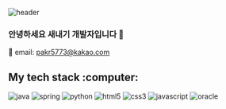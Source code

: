 ![header](https://capsule-render.vercel.app/api?type=soft&color=1e3932&height=200&section=header&text=Hello%20World!&fontSize=70&fontColor=ffffff)
### 안녕하세요 새내기 개발자입니다 👋

:email: email: pakr5773@kakao.com

<h2> My tech stack :computer: </h2>

![java](https://img.shields.io/badge/-Java-007396.svg?style=for-the-badge&logo=Java&logoColor=ffffff)
![spring](https://img.shields.io/badge/-Spring-6DB33F.svg?style=for-the-badge&logo=Spring&logoColor=ffffff)
![python](https://img.shields.io/badge/-Python-3776AB.svg?style=for-the-badge&logo=Python&logoColor=ffffff)
![html5](https://img.shields.io/badge/-HTML5-E34F26.svg?style=for-the-badge&logo=Html5&logoColor=ffffff)
![css3](https://img.shields.io/badge/-Css3-1572B6.svg?style=for-the-badge&logo=Css3&logoColor=ffffff)
![javascript](https://img.shields.io/badge/-JavaScript-F7DF1E.svg?style=for-the-badge&logo=JavaScript&logoColor=ffffff)
![oracle](https://img.shields.io/badge/-Oracle-F80000.svg?style=for-the-badge&logo=Oracle&logoColor=ffffff)
<!--
**NewWorldAncle/NewWorldAncle** is a ✨ _special_ ✨ repository because its `README.md` (this file) appears on your GitHub profile.

Here are some ideas to get you started:

- 🔭 I’m currently working on ...
- 🌱 I’m currently learning ...
- 👯 I’m looking to collaborate on ...
- 🤔 I’m looking for help with ...
- 💬 Ask me about ...
- 📫 How to reach me: ...
- 😄 Pronouns: ...
- ⚡ Fun fact: ...
-->

